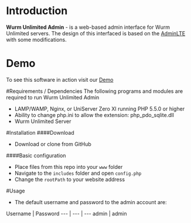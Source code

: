 # Introduction
**Wurm Unlimited Admin** - is a web-based admin interface for Wurm Unlimited servers. The design of this interfaced is based on the [AdminLTE](https://github.com/almasaeed2010/AdminLTE) with some modifications.

# Demo
To see this software in action visit our [Demo](http://wuademo.xplosivegames.com/)

#Requirements / Dependencies
The following programs and modules are required to run Wurm Unlimited Admin

- LAMP/WAMP, Nginx, or UniServer Zero XI running PHP 5.5.0 or higher
- Ability to change php.ini to allow the extension: php_pdo_sqlite.dll
- Wurm Unlimited Server

#Installation
####Download
- Download or clone from GitHub

####Basic configuration
- Place files from this repo into your `www` folder
- Navigate to the `includes` folder and open `config.php`
- Change the `rootPath` to your website address

#Usage

- The default username and password to the admin account are:

Username | Password
--- | --- | ---
admin | admin